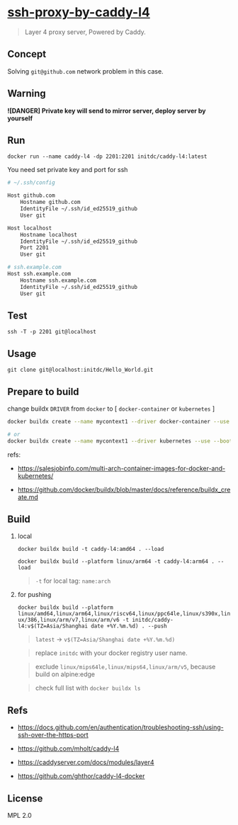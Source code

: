 # [ssh-proxy-by-caddy-l4](https://github.com/initdc/ssh-proxy-by-caddy-l4)

> Layer 4 proxy server, Powered by Caddy.

## Concept

Solving `git@github.com` network problem in this case.

## Warning

**![DANGER] Private key will send to mirror server, deploy server by yourself**

## Run

`docker run --name caddy-l4 -dp 2201:2201 initdc/caddy-l4:latest`

You need set private key and port for ssh

```sh
# ~/.ssh/config

Host github.com
    Hostname github.com
    IdentityFile ~/.ssh/id_ed25519_github
    User git

Host localhost
    Hostname localhost
    IdentityFile ~/.ssh/id_ed25519_github
    Port 2201
    User git

# ssh.example.com
Host ssh.example.com
    Hostname ssh.example.com
    IdentityFile ~/.ssh/id_ed25519_github
    User git
```

## Test

`ssh -T -p 2201 git@localhost`

## Usage

`git clone git@localhost:initdc/Hello_World.git`

## Prepare to build

change buildx `DRIVER` from `docker` to [ `docker-container` or `kubernetes` ]

```sh
docker buildx create --name mycontext1 --driver docker-container --use --bootstrap

# or
docker buildx create --name mycontext1 --driver kubernetes --use --bootstrap
```

refs:

- https://salesjobinfo.com/multi-arch-container-images-for-docker-and-kubernetes/

- https://github.com/docker/buildx/blob/master/docs/reference/buildx_create.md

## Build

1. local

   `docker buildx build -t caddy-l4:amd64 . --load`

   `docker buildx build --platform linux/arm64 -t caddy-l4:arm64 . --load`

   > `-t` for local tag: `name:arch`

2. for pushing

   `docker buildx build --platform linux/amd64,linux/arm64,linux/riscv64,linux/ppc64le,linux/s390x,linux/386,linux/arm/v7,linux/arm/v6 -t initdc/caddy-l4:v$(TZ=Asia/Shanghai date +%Y.%m.%d) . --push`

   > `latest` -> `v$(TZ=Asia/Shanghai date +%Y.%m.%d)`

   > replace `initdc` with your docker registry user name.

   > exclude `linux/mips64le,linux/mips64,linux/arm/v5`, because build on alpine:edge

   > check full list with `docker buildx ls`

## Refs

- https://docs.github.com/en/authentication/troubleshooting-ssh/using-ssh-over-the-https-port

- https://github.com/mholt/caddy-l4

- https://caddyserver.com/docs/modules/layer4

- https://github.com/ghthor/caddy-l4-docker

## License

MPL 2.0
